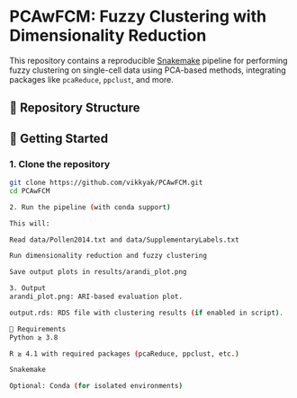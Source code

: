 # PCAwFCM: Fuzzy Clustering with Dimensionality Reduction

This repository contains a reproducible [Snakemake](https://snakemake.readthedocs.io/) pipeline for performing fuzzy clustering on single-cell data using PCA-based methods, integrating packages like `pcaReduce`, `ppclust`, and more.

## 📁 Repository Structure


## 🚀 Getting Started

### 1. Clone the repository

```bash
git clone https://github.com/vikkyak/PCAwFCM.git
cd PCAwFCM

2. Run the pipeline (with conda support)

This will:

Read data/Pollen2014.txt and data/SupplementaryLabels.txt

Run dimensionality reduction and fuzzy clustering

Save output plots in results/arandi_plot.png

3. Output
arandi_plot.png: ARI-based evaluation plot.

output.rds: RDS file with clustering results (if enabled in script).

🧪 Requirements
Python ≥ 3.8

R ≥ 4.1 with required packages (pcaReduce, ppclust, etc.)

Snakemake

Optional: Conda (for isolated environments)
